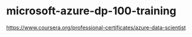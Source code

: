 # microsoft-azure-dp-100-training
https://www.coursera.org/professional-certificates/azure-data-scientist
